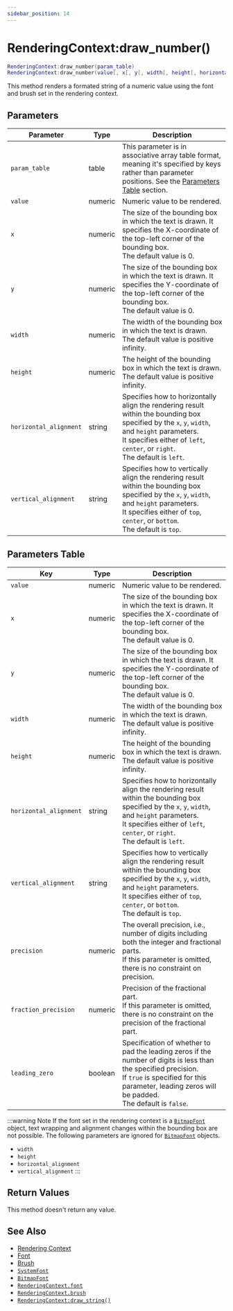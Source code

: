 ```yaml
---
sidebar_position: 14
---
```


# RenderingContext:draw_number()
```lua
RenderingContext:draw_number(param_table)
RenderingContext:draw_number(value[, x[, y[, width[, height[, horizontal_alignment[, vertical_alignment]]]]]])
```
This method renders a formated string of a numeric value using the font and brush set in the rendering context.


## Parameters
|Parameter|Type|Description|
|-|-|-|
|`param_table`|table|This parameter is in associative array table format, meaning it's specified by keys rather than parameter positions. See the [Parameters Table](#parameters-table) section.|
|`value`|numeric|Numeric value to be rendered.
|`x`|numeric|The size of the bounding box in which the text is drawn. It specifies the X-coordinate of the top-left corner of the bounding box.<br/>The default value is 0.
|`y`|numeric|The size of the bounding box in which the text is drawn. It specifies the Y-coordinate of the top-left corner of the bounding box.<br/>The default value is 0.
|`width`|numeric|The width of the bounding box in which the text is drawn.<br/>The default value is positive infinity.
|`height`|numeric|The height of the bounding box in which the text is drawn.<br/>The default value is positive infinity.
|`horizontal_alignment`|string|Specifies how to horizontally align the rendering result within the bounding box specified by the `x`, `y`, `width`, and `height` parameters.<br/>It specifies either of `left`, `center`, or `right`.<br/>The default is `left`.
|`vertical_alignment`|string|Specifies how to vertically align the rendering result within the bounding box specified by the `x`, `y`, `width`, and `height` parameters.<br/>It specifies either of `top`, `center`, or `bottom`.<br/>The default is `top`.

## Parameters Table
|Key|Type|Description|
|-|-|-|
|`value`|numeric|Numeric value to be rendered.
|`x`|numeric|The size of the bounding box in which the text is drawn. It specifies the X-coordinate of the top-left corner of the bounding box.<br/>The default value is 0.
|`y`|numeric|The size of the bounding box in which the text is drawn. It specifies the Y-coordinate of the top-left corner of the bounding box.<br/>The default value is 0.
|`width`|numeric|The width of the bounding box in which the text is drawn.<br/>The default value is positive infinity.
|`height`|numeric|The height of the bounding box in which the text is drawn.<br/>The default value is positive infinity.
|`horizontal_alignment`|string|Specifies how to horizontally align the rendering result within the bounding box specified by the `x`, `y`, `width`, and `height` parameters.<br/>It specifies either of `left`, `center`, or `right`.<br/>The default is `left`.
|`vertical_alignment`|string|Specifies how to vertically align the rendering result within the bounding box specified by the `x`, `y`, `width`, and `height` parameters.<br/>It specifies either of `top`, `center`, or `bottom`.<br/>The default is `top`.
|`precision`|numeric|The overall precision, i.e., number of digits including both the integer and fractional parts.<br/>If this parameter is omitted, there is no constraint on precision.
|`fraction_precision`|numeric|Precision of the fractional part.<br/>If this parameter is omitted, there is no constraint on the precision of the fractional part.
|`leading_zero`|boolean|Specification of whether to pad the leading zeros if the number of digits is less than the specified precision.<br/>If `true` is specified for this parameter, leading zeros will be padded.<br/>The default is `false`.

:::warning Note
If the font set in the rendering context is a [`BitmapFont`](/libs/graphics/BitmapFont) object, text wrapping and alignment changes within the bounding box are not possible. 
The following parameters are ignored for [`BitmapFont`](/libs/graphics/BitmapFont) objects.
- `width`
- `height`
- `horizontal_alignment`
- `vertical_alignment`
:::


## Return Values
This method doesn't return any value.

## See Also
- [Rendering Context](/guide/graphics#rendering-context)
- [Font](/guide/graphics#font)
- [Brush](/guide/graphics#brush)
- [`SystemFont`](/libs/graphics/SystemFont)
- [`BitmapFont`](/libs/graphics/BitmapFont)
- [`RenderingContext.font`](/libs/graphics/RenderingContext/RenderingContext_font)
- [`RenderingContext.brush`](/libs/graphics/RenderingContext/RenderingContext_brush)
- [`RenderingContext:draw_string()`](/libs/graphics/RenderingContext/RenderingContext-draw_string)
